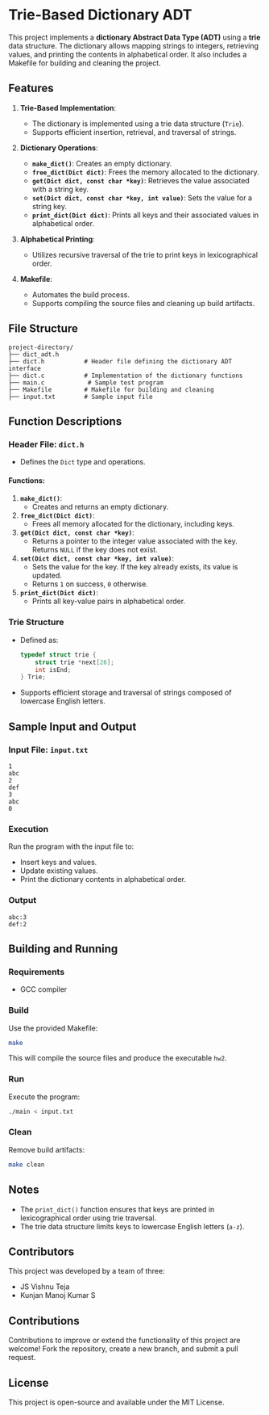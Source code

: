 # Trie-Based Dictionary ADT

This project implements a **dictionary Abstract Data Type (ADT)** using a **trie** data structure. The dictionary allows mapping strings to integers, retrieving values, and printing the contents in alphabetical order. It also includes a Makefile for building and cleaning the project.

## Features

1. **Trie-Based Implementation**:
   - The dictionary is implemented using a trie data structure (`Trie`).
   - Supports efficient insertion, retrieval, and traversal of strings.

2. **Dictionary Operations**:
   - **`make_dict()`**: Creates an empty dictionary.
   - **`free_dict(Dict dict)`**: Frees the memory allocated to the dictionary.
   - **`get(Dict dict, const char *key)`**: Retrieves the value associated with a string key.
   - **`set(Dict dict, const char *key, int value)`**: Sets the value for a string key.
   - **`print_dict(Dict dict)`**: Prints all keys and their associated values in alphabetical order.

3. **Alphabetical Printing**:
   - Utilizes recursive traversal of the trie to print keys in lexicographical order.

4. **Makefile**:
   - Automates the build process.
   - Supports compiling the source files and cleaning up build artifacts.

## File Structure

```
project-directory/
├── dict_adt.h 
├── dict.h           # Header file defining the dictionary ADT interface
├── dict.c           # Implementation of the dictionary functions
├── main.c            # Sample test program
├── Makefile         # Makefile for building and cleaning
├── input.txt        # Sample input file
```

## Function Descriptions

### Header File: `dict.h`
- Defines the `Dict` type and operations.

#### Functions:
1. **`make_dict()`**:
   - Creates and returns an empty dictionary.
2. **`free_dict(Dict dict)`**:
   - Frees all memory allocated for the dictionary, including keys.
3. **`get(Dict dict, const char *key)`**:
   - Returns a pointer to the integer value associated with the key. Returns `NULL` if the key does not exist.
4. **`set(Dict dict, const char *key, int value)`**:
   - Sets the value for the key. If the key already exists, its value is updated.
   - Returns `1` on success, `0` otherwise.
5. **`print_dict(Dict dict)`**:
   - Prints all key-value pairs in alphabetical order.

### Trie Structure
- Defined as:
  ```c
  typedef struct trie {
      struct trie *next[26];
      int isEnd;
  } Trie;
  ```
- Supports efficient storage and traversal of strings composed of lowercase English letters.

## Sample Input and Output

### Input File: `input.txt`
```
1
abc
2
def
3
abc
0
```

### Execution
Run the program with the input file to:
- Insert keys and values.
- Update existing values.
- Print the dictionary contents in alphabetical order.

### Output
```
abc:3
def:2
```

## Building and Running

### Requirements
- GCC compiler

### Build
Use the provided Makefile:
```bash
make
```
This will compile the source files and produce the executable `hw2`.

### Run
Execute the program:
```bash
./main < input.txt
```

### Clean
Remove build artifacts:
```bash
make clean
```

## Notes
- The `print_dict()` function ensures that keys are printed in lexicographical order using trie traversal.
- The trie data structure limits keys to lowercase English letters (`a-z`).

## Contributors
This project was developed by a team of three:
- JS Vishnu Teja
- Kunjan Manoj Kumar S

## Contributions
Contributions to improve or extend the functionality of this project are welcome! Fork the repository, create a new branch, and submit a pull request.

## License
This project is open-source and available under the MIT License.

